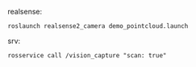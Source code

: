 realsense:
```
roslaunch realsense2_camera demo_pointcloud.launch
```

srv:
```
rosservice call /vision_capture "scan: true"
```
